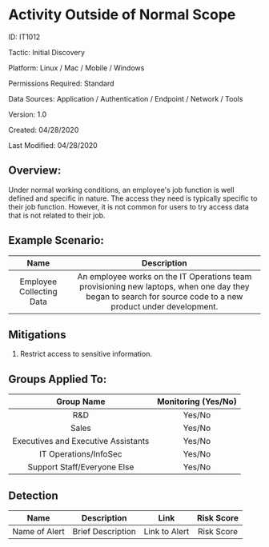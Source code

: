 # **Activity Outside of Normal Scope**

ID: IT1012

Tactic: Initial Discovery

Platform: Linux / Mac / Mobile / Windows

Permissions Required: Standard

Data Sources: Application / Authentication / Endpoint / Network / Tools

Version: 1.0

Created: 04/28/2020

Last Modified: 04/28/2020


## **Overview:**
Under normal working conditions, an employee's job function is well defined and specific in nature. The access they need is typically specific to their job function. However, it is not common for users to try access data that is not related to their job. 

## **Example Scenario:**

| Name | Description |
| :---:| :---:|
| Employee Collecting Data | An employee works on the IT Operations team provisioning new laptops, when one day they began to search for source code to a new product under development.  |
  

## **Mitigations**

1. Restrict access to sensitive information. 



## **Groups Applied To:**
| Group Name | Monitoring (Yes/No) |
| :---: | :---:|
| R&D	| Yes/No |
| Sales | Yes/No |
| Executives and Executive Assistants |	Yes/No |
| IT Operations/InfoSec	| Yes/No |
|Support Staff/Everyone Else | Yes/No|

## **Detection**
| Name | Description | Link | Risk Score |
| :---: | :---:|:---: | :---:|
| Name of Alert | Brief Description | Link to Alert | Risk Score|  





